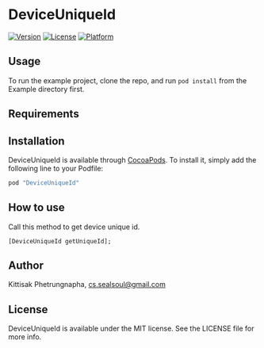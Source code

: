 # DeviceUniqueId

<!--[![CI Status](http://img.shields.io/travis/Kittisak Phetrungnapha/DeviceUniqueId.svg?style=flat)](https://travis-ci.org/Kittisak Phetrungnapha/DeviceUniqueId)-->
[![Version](https://img.shields.io/cocoapods/v/DeviceUniqueId.svg?style=flat)](http://cocoapods.org/pods/DeviceUniqueId)
[![License](https://img.shields.io/cocoapods/l/DeviceUniqueId.svg?style=flat)](http://cocoapods.org/pods/DeviceUniqueId)
[![Platform](https://img.shields.io/cocoapods/p/DeviceUniqueId.svg?style=flat)](http://cocoapods.org/pods/DeviceUniqueId)

## Usage

To run the example project, clone the repo, and run `pod install` from the Example directory first.

## Requirements

## Installation

DeviceUniqueId is available through [CocoaPods](http://cocoapods.org). To install
it, simply add the following line to your Podfile:

```ruby
pod "DeviceUniqueId"
```

## How to use
Call this method to get device unique id.
```objc
[DeviceUniqueId getUniqueId];
```

## Author

Kittisak Phetrungnapha, cs.sealsoul@gmail.com

## License

DeviceUniqueId is available under the MIT license. See the LICENSE file for more info.
